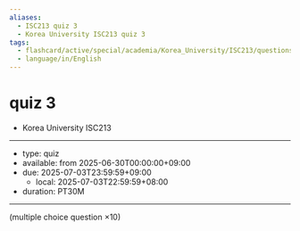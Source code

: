 ```yaml
---
aliases:
  - ISC213 quiz 3
  - Korea University ISC213 quiz 3
tags:
  - flashcard/active/special/academia/Korea_University/ISC213/questions/quiz_3
  - language/in/English
---
```


# quiz 3

- Korea University ISC213

---

- type: quiz
- available: from 2025-06-30T00:00:00+09:00
- due: 2025-07-03T23:59:59+09:00
  - local: 2025-07-03T22:59:59+08:00
- duration: PT30M

---

\(multiple choice question ×10\)
